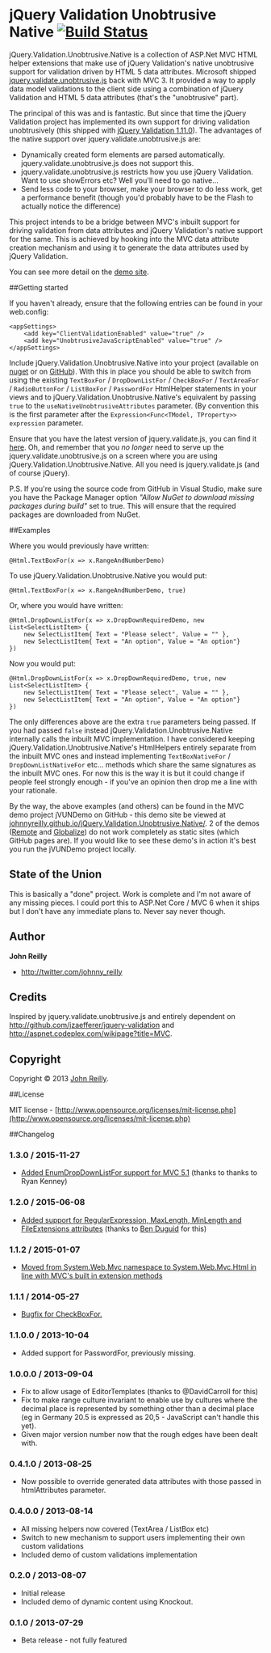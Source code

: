jQuery Validation Unobtrusive Native [![Build Status](https://ci.appveyor.com/api/projects/status/github/johnnyreilly/jQuery.Validation.Unobtrusive.Native?retina=true)](https://ci.appveyor.com/project/JohnReilly/jquery-validation-unobtrusive-native)
====================================

jQuery.Validation.Unobtrusive.Native is a collection of ASP.Net MVC HTML helper extensions that make use of jQuery Validation's native unobtrusive support for validation driven by HTML 5 data attributes.  Microsoft shipped [jquery.validate.unobtrusive.js](http://bradwilson.typepad.com/blog/2010/10/mvc3-unobtrusive-validation.html) back with MVC 3.  It provided a way to apply data model validations to the client side using a combination of jQuery Validation and HTML 5 data attributes (that's the "unobtrusive" part).

The principal of this was and is fantastic.  But since that time the jQuery Validation project has implemented its own support for driving validation unobtrusively (this shipped with [jQuery Validation 1.11.0](http://jquery.bassistance.de/validate/changelog.txt)).  The advantages of the native support over jquery.validate.unobtrusive.js are:

* Dynamically created form elements are parsed automatically.  jquery.validate.unobtrusive.js does not support this.
* jquery.validate.unobtrusive.js restricts how you use jQuery Validation.  Want to use showErrors etc?  Well you'll need to go native... 
* Send less code to your browser, make your browser to do less work, get a performance benefit (though you'd probably have to be the Flash to actually notice the difference)

This project intends to be a bridge between MVC's inbuilt support for driving validation from data attributes and jQuery Validation's native support for the same.  This is achieved by hooking into the MVC data attribute creation mechanism and using it to generate the data attributes used by jQuery Validation.

You can see more detail on the [demo site](http://johnnyreilly.github.io/jQuery.Validation.Unobtrusive.Native/).

##Getting started

If you haven't already, ensure that the following entries can be found in your web.config:

    <appSettings>
        <add key="ClientValidationEnabled" value="true" />
        <add key="UnobtrusiveJavaScriptEnabled" value="true" />
    </appSettings>

Include jQuery.Validation.Unobtrusive.Native into your project (available on [nuget](http://www.nuget.org/packages?q=jQuery.Validation.Unobtrusive.Native) or on [GitHub](http://github.com/johnnyreilly/jQuery.Validation.Unobtrusive.Native)). With this in place you should be able to switch from using the existing `TextBoxFor` / `DropDownListFor` / `CheckBoxFor` / `TextAreaFor` / `RadioButtonFor` / `ListBoxFor` / `PasswordFor` HtmlHelper statements in your views and to jQuery.Validation.Unobtrusive.Native's equivalent by passing `true` to the `useNativeUnobtrusiveAttributes` parameter. (By convention this is the first parameter after the `Expression<Func<TModel, TProperty>> expression` parameter.
	
Ensure that you have the latest version of jquery.validate.js, you can find it [here](http://jqueryvalidation.org/).  Oh, and remember that you *no longer* need to serve up the jquery.validate.unobtrusive.js on a screen where you are using jQuery.Validation.Unobtrusive.Native.  All you need is jquery.validate.js (and of course jQuery).

P.S. If you're using the source code from GitHub in Visual Studio, make sure you have the Package Manager option *"Allow NuGet to download missing packages during build"* set to true.  This will ensure that the required packages are downloaded from NuGet.

##Examples

Where you would previously have written:

    @Html.TextBoxFor(x => x.RangeAndNumberDemo)

To use jQuery.Validation.Unobtrusive.Native you would put:

    @Html.TextBoxFor(x => x.RangeAndNumberDemo, true)

Or, where you would have written:

    @Html.DropDownListFor(x => x.DropDownRequiredDemo, new List<SelectListItem> {
        new SelectListItem{ Text = "Please select", Value = "" },
        new SelectListItem{ Text = "An option", Value = "An option"}
    })

Now you would put:

    @Html.DropDownListFor(x => x.DropDownRequiredDemo, true, new List<SelectListItem> {
        new SelectListItem{ Text = "Please select", Value = "" },
        new SelectListItem{ Text = "An option", Value = "An option"}
    })

The only differences above are the extra `true` parameters being passed.  If you had passed `false` instead jQuery.Validation.Unobtrusive.Native internally calls the inbuilt MVC implementation.  I have considered keeping jQuery.Validation.Unobtrusive.Native's HtmlHelpers entirely separate from the inbuilt MVC ones and instead implementing `TextBoxNativeFor` / `DropDownListNativeFor` etc... methods which share the same signatures as the inbuilt MVC ones.  For now this is the way it is but it could change if people feel strongly enough - if you've an opinion then drop me a line with your rationale.

By the way, the above examples (and others) can be found in the MVC demo project jVUNDemo on GitHub - this demo site be viewed at [johnnyreilly.github.io/jQuery.Validation.Unobtrusive.Native/](http://johnnyreilly.github.io/jQuery.Validation.Unobtrusive.Native/).  2 of the demos ([Remote](http://johnnyreilly.github.io/jQuery.Validation.Unobtrusive.Native/Demo/Remote.html) and [Globalize](http://johnnyreilly.github.io/jQuery.Validation.Unobtrusive.Native/AdvancedDemo/Globalize.html)) do not work completely as static sites (which GitHub pages are).  If you would like to see these demo's in action it's best you run the jVUNDemo project locally.

## State of the Union

This is basically a "done" project. Work is complete and I'm not aware of any missing pieces.  I could port this to ASP.Net Core / MVC 6 when it ships but I don't have any immediate plans to.  Never say never though.

## Author
**John Reilly**

+ http://twitter.com/johnny_reilly

## Credits
Inspired by jquery.validate.unobtrusive.js and entirely dependent on http://github.com/jzaefferer/jquery-validation and http://aspnet.codeplex.com/wikipage?title=MVC.

## Copyright
Copyright © 2013 [John Reilly](mailto:johnny_reilly@hotmail.com).

##License

MIT license - [http://www.opensource.org/licenses/mit-license.php](http://www.opensource.org/licenses/mit-license.php)

##Changelog

### 1.3.0 / 2015-11-27

- [Added EnumDropDownListFor support for MVC 5.1](https://github.com/johnnyreilly/jQuery.Validation.Unobtrusive.Native/issues/23) (thanks to thanks to Ryan Kenney)

### 1.2.0 / 2015-06-08

- [Added support for RegularExpression, MaxLength, MinLength and FileExtensions attributes](https://github.com/johnnyreilly/jQuery.Validation.Unobtrusive.Native/pull/17) (thanks to [Ben Duguid](https://github.com/Zhaph) for this)

### 1.1.2 / 2015-01-07

- [Moved from System.Web.Mvc namespace to System.Web.Mvc.Html in line with MVC's built in extension methods](https://github.com/johnnyreilly/jQuery.Validation.Unobtrusive.Native/issues/12)

### 1.1.1 / 2014-05-27

- [Bugfix for CheckBoxFor.](https://github.com/johnnyreilly/jQuery.Validation.Unobtrusive.Native/issues/9)

### 1.1.0.0 / 2013-10-04

- Added support for PasswordFor, previously missing.

### 1.0.0.0 / 2013-09-04

- Fix to allow usage of EditorTemplates (thanks to @DavidCarroll for this)
- Fix to make range culture invariant to enable use by cultures where the decimal place is represented by something other than a decimal place (eg in Germany 20.5 is expressed as 20,5 - JavaScript can't handle this yet).
- Given major version number now that the rough edges have been dealt with.

### 0.4.1.0 / 2013-08-25

- Now possible to override generated data attributes with those passed in htmlAttributes parameter.

### 0.4.0.0 / 2013-08-14

- All missing helpers now covered (TextArea / ListBox etc)
- Switch to new mechanism to support users implementing their own custom validations
- Included demo of custom validations implementation

### 0.2.0 / 2013-08-07

- Initial release
- Included demo of dynamic content using Knockout.

### 0.1.0 / 2013-07-29

- Beta release - not fully featured
